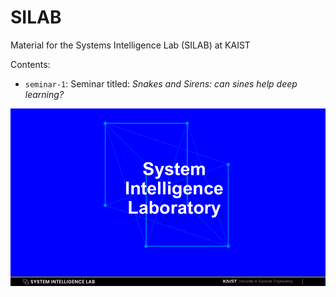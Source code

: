 # SILAB

Material for the Systems Intelligence Lab (SILAB) at KAIST

Contents:
- `seminar-1`: Seminar titled: _Snakes and Sirens: can sines help deep learning?_

<p align="center">
  <img src="https://github.com/Juju-botu/silab/blob/master/logo.png" width=800  alt="SILAB logo">
</p>
